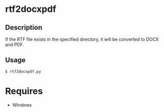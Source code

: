 # rtf2docxpdf 

## Description  
If the RTF file exists in the specified directory, it will be converted to DOCX and PDF.  

## Usage  
```
$ rtf2docxpdf.py
```

# Requires  
- Windows  
